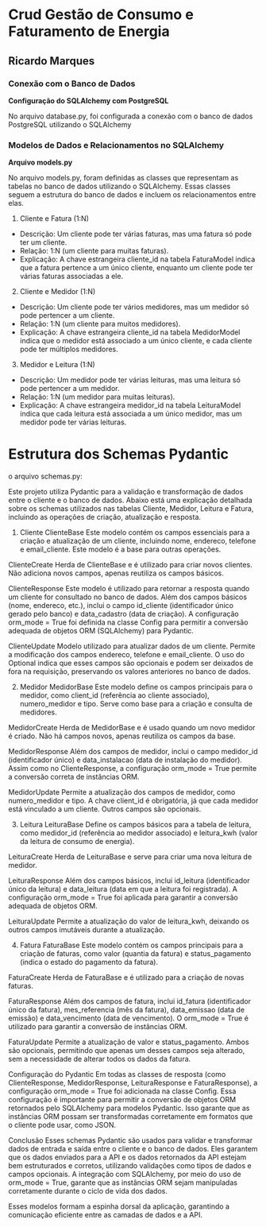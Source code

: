 # Crud Gestão de Consumo e Faturamento de Energia

## Ricardo Marques


### Conexão com o Banco de Dados
**Configuração do SQLAlchemy com PostgreSQL**

No arquivo database.py, foi configurada a conexão com o banco de dados PostgreSQL utilizando o SQLAlchemy



### Modelos de Dados e Relacionamentos no SQLAlchemy

**Arquivo models.py**

No arquivo models.py, foram definidas as classes que representam as tabelas no banco de dados utilizando o SQLAlchemy. Essas classes seguem a estrutura do banco de dados e incluem os relacionamentos entre elas.

1. Cliente e Fatura (1:N)
- Descrição: Um cliente pode ter várias faturas, mas uma fatura só pode ter um cliente.
- Relação: 1:N (um cliente para muitas faturas).
- Explicação: A chave estrangeira cliente_id na tabela FaturaModel indica que a fatura pertence a um único cliente, enquanto um cliente pode ter várias faturas associadas a ele.
2. Cliente e Medidor (1:N)
- Descrição: Um cliente pode ter vários medidores, mas um medidor só pode pertencer a um cliente.
- Relação: 1:N (um cliente para muitos medidores).
- Explicação: A chave estrangeira cliente_id na tabela MedidorModel indica que o medidor está associado a um único cliente, e cada cliente pode ter múltiplos medidores.
3. Medidor e Leitura (1:N)
- Descrição: Um medidor pode ter várias leituras, mas uma leitura só pode pertencer a um medidor.
- Relação: 1:N (um medidor para muitas leituras).
- Explicação: A chave estrangeira medidor_id na tabela LeituraModel indica que cada leitura está associada a um único medidor, mas um medidor pode ter várias leituras.

# Estrutura dos Schemas Pydantic

o arquivo schemas.py:

Este projeto utiliza Pydantic para a validação e transformação de dados entre o cliente e o banco de dados. Abaixo está uma explicação detalhada sobre os schemas utilizados nas tabelas Cliente, Medidor, Leitura e Fatura, incluindo as operações de criação, atualização e resposta.

1. Cliente
ClienteBase
Este modelo contém os campos essenciais para a criação e atualização de um cliente, incluindo nome, endereco, telefone e email_cliente. Este modelo é a base para outras operações.

ClienteCreate
Herda de ClienteBase e é utilizado para criar novos clientes. Não adiciona novos campos, apenas reutiliza os campos básicos.

ClienteResponse
Este modelo é utilizado para retornar a resposta quando um cliente for consultado no banco de dados. Além dos campos básicos (nome, endereco, etc.), inclui o campo id_cliente (identificador único gerado pelo banco) e data_cadastro (data de criação). A configuração orm_mode = True foi definida na classe Config para permitir a conversão adequada de objetos ORM (SQLAlchemy) para Pydantic.

ClienteUpdate
Modelo utilizado para atualizar dados de um cliente. Permite a modificação dos campos endereco, telefone e email_cliente. O uso do Optional indica que esses campos são opcionais e podem ser deixados de fora na requisição, preservando os valores anteriores no banco de dados.

2. Medidor
MedidorBase
Este modelo define os campos principais para o medidor, como client_id (referência ao cliente associado), numero_medidor e tipo. Serve como base para a criação e consulta de medidores.

MedidorCreate
Herda de MedidorBase e é usado quando um novo medidor é criado. Não há campos novos, apenas reutiliza os campos da base.

MedidorResponse
Além dos campos de medidor, inclui o campo medidor_id (identificador único) e data_instalacao (data de instalação do medidor). Assim como no ClienteResponse, a configuração orm_mode = True permite a conversão correta de instâncias ORM.

MedidorUpdate
Permite a atualização dos campos de medidor, como numero_medidor e tipo. A chave client_id é obrigatória, já que cada medidor está vinculado a um cliente. Outros campos são opcionais.

3. Leitura
LeituraBase
Define os campos básicos para a tabela de leitura, como medidor_id (referência ao medidor associado) e leitura_kwh (valor da leitura de consumo de energia).

LeituraCreate
Herda de LeituraBase e serve para criar uma nova leitura de medidor.

LeituraResponse
Além dos campos básicos, inclui id_leitura (identificador único da leitura) e data_leitura (data em que a leitura foi registrada). A configuração orm_mode = True foi aplicada para garantir a conversão adequada de objetos ORM.

LeituraUpdate
Permite a atualização do valor de leitura_kwh, deixando os outros campos imutáveis durante a atualização.

4. Fatura
FaturaBase
Este modelo contém os campos principais para a criação de faturas, como valor (quantia da fatura) e status_pagamento (indica o estado do pagamento da fatura).

FaturaCreate
Herda de FaturaBase e é utilizado para a criação de novas faturas.

FaturaResponse
Além dos campos de fatura, inclui id_fatura (identificador único da fatura), mes_referencia (mês da fatura), data_emissao (data de emissão) e data_vencimento (data de vencimento). O orm_mode = True é utilizado para garantir a conversão de instâncias ORM.

FaturaUpdate
Permite a atualização de valor e status_pagamento. Ambos são opcionais, permitindo que apenas um desses campos seja alterado, sem a necessidade de alterar todos os dados da fatura.

Configuração do Pydantic
Em todas as classes de resposta (como ClienteResponse, MedidorResponse, LeituraResponse e FaturaResponse), a configuração orm_mode = True foi adicionada na classe Config. Essa configuração é importante para permitir a conversão de objetos ORM retornados pelo SQLAlchemy para modelos Pydantic. Isso garante que as instâncias ORM possam ser transformadas corretamente em formatos que o cliente pode usar, como JSON.

Conclusão
Esses schemas Pydantic são usados para validar e transformar dados de entrada e saída entre o cliente e o banco de dados. Eles garantem que os dados enviados para a API e os dados retornados da API estejam bem estruturados e corretos, utilizando validações como tipos de dados e campos opcionais. A integração com SQLAlchemy, por meio do uso de orm_mode = True, garante que as instâncias ORM sejam manipuladas corretamente durante o ciclo de vida dos dados.

Esses modelos formam a espinha dorsal da aplicação, garantindo a comunicação eficiente entre as camadas de dados e a API.
